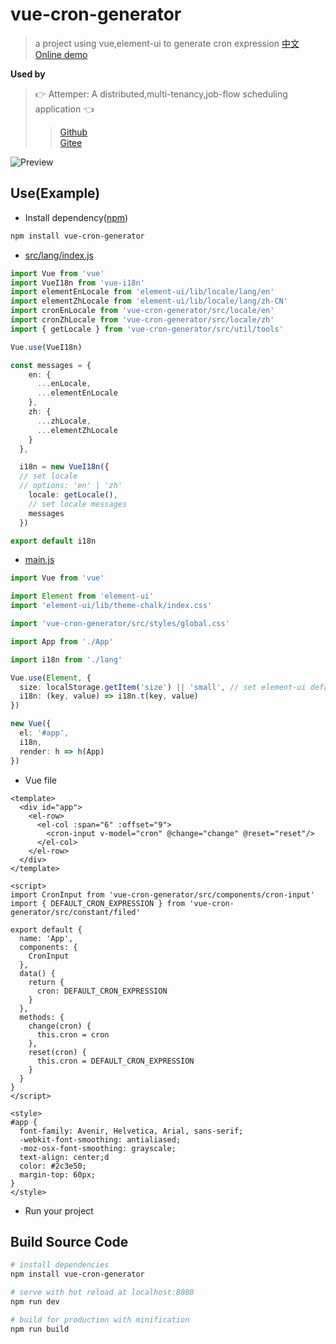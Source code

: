 # vue-cron-generator

> a project using vue,element-ui to generate cron expression [中文](./README_zh_CN.md) [Online demo](http://106.14.246.234:8090/)  

**Used by**
>👉 Attemper: A distributed,multi-tenancy,job-flow scheduling application 👈
>>[Github](https://github.com/attemper/attemper)  
>>[Gitee](https://gitee.com/attemper/attemper)

![Preview](https://gitee.com/ldang264/vue-cron-generator/raw/master/resources/snapshot.png)

## Use(Example)
- Install dependency([npm](https://www.npmjs.com/package/vue-cron-generator))
``` bash
npm install vue-cron-generator
```

- [src/lang/index.js](https://github.com/attemper/attemper/blob/master/attemper-admin/src/lang/index.js)  
``` typescript
import Vue from 'vue'
import VueI18n from 'vue-i18n'
import elementEnLocale from 'element-ui/lib/locale/lang/en'
import elementZhLocale from 'element-ui/lib/locale/lang/zh-CN'
import cronEnLocale from 'vue-cron-generator/src/locale/en'
import cronZhLocale from 'vue-cron-generator/src/locale/zh'
import { getLocale } from 'vue-cron-generator/src/util/tools'

Vue.use(VueI18n)

const messages = {
    en: {
      ...enLocale,
      ...elementEnLocale
    },
    zh: {
      ...zhLocale,
      ...elementZhLocale
    }
  },

  i18n = new VueI18n({
  // set locale
  // options: 'en' | 'zh'
    locale: getLocale(),
    // set locale messages
    messages
  })

export default i18n

```

- [main.js](https://github.com/attemper/attemper/blob/master/attemper-admin/src/lang/index.js)  
``` typescript
import Vue from 'vue'

import Element from 'element-ui'
import 'element-ui/lib/theme-chalk/index.css'

import 'vue-cron-generator/src/styles/global.css'

import App from './App'

import i18n from './lang'

Vue.use(Element, {
  size: localStorage.getItem('size') || 'small', // set element-ui default size
  i18n: (key, value) => i18n.t(key, value)
})

new Vue({
  el: '#app',
  i18n,
  render: h => h(App)
})

```

- Vue file

``` vue
<template>
  <div id="app">
    <el-row>
      <el-col :span="6" :offset="9">
        <cron-input v-model="cron" @change="change" @reset="reset"/>
      </el-col>
    </el-row>
  </div>
</template>

<script>
import CronInput from 'vue-cron-generator/src/components/cron-input'
import { DEFAULT_CRON_EXPRESSION } from 'vue-cron-generator/src/constant/filed'

export default {
  name: 'App',
  components: {
    CronInput
  },
  data() {
    return {
      cron: DEFAULT_CRON_EXPRESSION
    }
  },
  methods: {
    change(cron) {
      this.cron = cron
    },
    reset(cron) {
      this.cron = DEFAULT_CRON_EXPRESSION
    }
  }
}
</script>

<style>
#app {
  font-family: Avenir, Helvetica, Arial, sans-serif;
  -webkit-font-smoothing: antialiased;
  -moz-osx-font-smoothing: grayscale;
  text-align: center;d
  color: #2c3e50;
  margin-top: 60px;
}
</style>

```

- Run your project

## Build Source Code

``` bash
# install dependencies
npm install vue-cron-generator

# serve with hot reload at localhost:8080
npm run dev

# build for production with minification
npm run build
```
